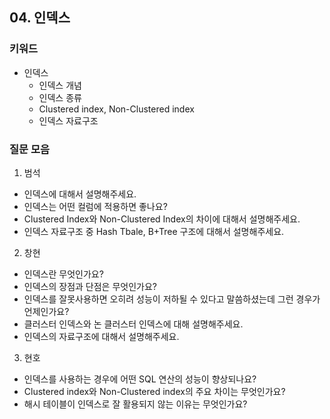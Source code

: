 ## 04. 인덱스
### 키워드

- 인덱스
  - 인덱스 개념
  - 인덱스 종류
  - Clustered index, Non-Clustered index
  - 인덱스 자료구조

### 질문 모음
1. 범석
- 인덱스에 대해서 설명해주세요.
- 인덱스는 어떤 컬럼에 적용하면 좋나요?
- Clustered Index와 Non-Clustered Index의 차이에 대해서 설명해주세요.
- 인덱스 자료구조 중 Hash Tbale, B+Tree 구조에 대해서 설명해주세요.

2. 창현
- 인덱스란 무엇인가요?
- 인덱스의 장점과 단점은 무엇인가요?
- 인덱스를 잘못사용하면 오히려 성능이 저하될 수 있다고 말씀하셨는데 그런 경우가 언제인가요?
- 클러스터 인덱스와 논 클러스터 인덱스에 대해 설명해주세요.
- 인덱스의 자료구조에 대해서 설명해주세요.

3. 현호
- 인덱스를 사용하는 경우에 어떤 SQL 연산의 성능이 향상되나요?
- Clustered index와 Non-Clustered index의 주요 차이는 무엇인가요?
- 해시 테이블이 인덱스로 잘 활용되지 않는 이유는 무엇인가요?
